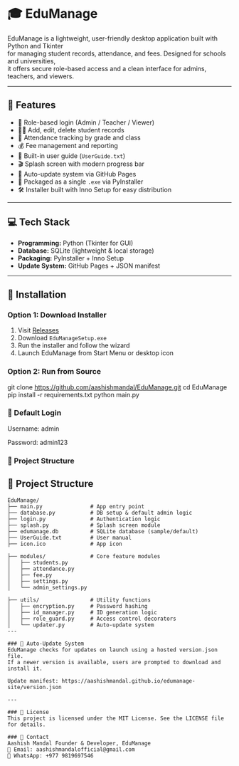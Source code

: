 # 🎓 EduManage

EduManage is a lightweight, user-friendly desktop application built with Python and Tkinter  
for managing student records, attendance, and fees. Designed for schools and universities,  
it offers secure role-based access and a clean interface for admins, teachers, and viewers.

---

## 🚀 Features

- 🔐 Role-based login (Admin / Teacher / Viewer)  
- 👨‍🎓 Add, edit, delete student records  
- 📅 Attendance tracking by grade and class  
- 💰 Fee management and reporting  
- 📁 Built-in user guide (`UserGuide.txt`)  
- 🎬 Splash screen with modern progress bar  
- 🔄 Auto-update system via GitHub Pages  
- 🧩 Packaged as a single `.exe` via PyInstaller  
- 🛠️ Installer built with Inno Setup for easy distribution

---

## 💻 Tech Stack

- **Programming:** Python (Tkinter for GUI)  
- **Database:** SQLite (lightweight & local storage)  
- **Packaging:** PyInstaller + Inno Setup  
- **Update System:** GitHub Pages + JSON manifest

---

## 🚀 Installation

### Option 1: Download Installer

1. Visit [Releases](https://github.com/aashishmandal/EduManage/releases)  
2. Download `EduManageSetup.exe`  
3. Run the installer and follow the wizard  
4. Launch EduManage from Start Menu or desktop icon

### Option 2: Run from Source

git clone https://github.com/aashishmandal/EduManage.git
cd EduManage
pip install -r requirements.txt
python main.py

### 🔑 Default Login
Username: admin

Password: admin123

### 📂 Project Structure
## 📂 Project Structure

```text
EduManage/
├── main.py               # App entry point
├── database.py           # DB setup & default admin logic
├── login.py              # Authentication logic
├── splash.py             # Splash screen module
├── edumanage.db          # SQLite database (sample/default)
├── UserGuide.txt         # User manual
├── icon.ico              # App icon

├── modules/              # Core feature modules
│   ├── students.py
│   ├── attendance.py
│   ├── fee.py
│   ├── settings.py
│   └── admin_settings.py

├── utils/                # Utility functions
│   ├── encryption.py     # Password hashing
│   ├── id_manager.py     # ID generation logic
│   ├── role_guard.py     # Access control decorators
│   └── updater.py        # Auto-update system
---

### 🔄 Auto-Update System
EduManage checks for updates on launch using a hosted version.json file. 
If a newer version is available, users are prompted to download and install it.

Update manifest: https://aashishmandal.github.io/edumanage-site/version.json

---

### 📄 License
This project is licensed under the MIT License. See the LICENSE file for details.

### 👤 Contact
Aashish Mandal Founder & Developer, EduManage 
📧 Email: aashishmandalofficial@gmail.com 
📱 WhatsApp: +977 9819697546
